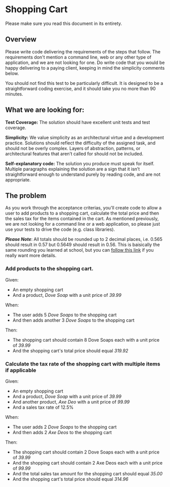 # Shopping Cart

Please make sure you read this document in its entirety.

## Overview
Please write code delivering the requirements of the steps that follow. The requirements don't mention a command line, web or any other type of application, and we are not looking for one. Do write code that you would be happy delivering to a paying client, keeping in mind the simplicity comments below.

You should not find this test to be particularly difficult. It is designed to be a straightforward coding exercise, and it should take you no more than 90 minutes.

## What we are looking for:

**Test Coverage:** The solution should have excellent unit tests and test coverage.

**Simplicity:** We value simplicity as an architectural virtue and a development practice. Solutions should reflect the difficulty of the assigned task, and should not be overly complex. Layers of abstraction, patterns, or architectural features that aren’t called for should not be included.

**Self-explanatory code:** The solution you produce must speak for itself. Multiple paragraphs explaining the solution are a sign that it isn’t straightforward enough to understand purely by reading code, and are not appropriate.


## The problem

As you work through the acceptance criterias, you'll create code to allow a user to add products to a shopping cart,  calculate the total price and then the sales tax for the items contained in the cart. As mentioned previously, we are not looking for a command line or a web application, so please just use your tests to drive the code (e.g. class libraries).

***Please Note***: All totals should be rounded up to 2 decimal places, i.e. 0.565 should result in 0.57 but 0.5649 should result in 0.56.  This is baisically the same rounding you learned at school, but you can [follow this link](http://www.clivemaxfield.com/diycalculator/sp-round.shtml#A3) if you really want more details.

### Add products to the shopping cart.

Given:
*	An empty shopping cart
*	And a product, _Dove Soap_ with a unit price of _39.99_

When:
*	The user adds 5 _Dove Soaps_ to the shopping cart
*	And then adds another 3 _Dove Soaps_ to the shopping cart

Then:
*	The shopping cart should contain 8 Dove Soaps each with a unit price of _39.99_
*	And the shopping cart's total price should equal _319.92_


### Calculate the tax rate of the shopping cart with multiple items if applicable

Given:
*	An empty shopping cart
*	And a product, _Dove Soap_ with a unit price of _39.99_
*	And another product, _Axe Deo_ with a unit price of _99.99_
* And a sales tax rate of 12.5%

When:
*	The user adds 2 _Dove Soaps_ to the shopping cart
*	And then adds 2 _Axe Deos_ to the shopping cart

Then:
*	The shopping cart should contain 2 Dove Soaps each with a unit price of _39.99_
*	And the shopping cart should contain 2 Axe Deos each with a unit price of _99.99_
*   And the total sales tax amount for the shopping cart should equal _35.00_
*	And the shopping cart's total price should equal _314.96_
